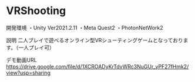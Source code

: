 # VRShooting

開発環境
・Unity Ver2021.2.11
・Meta Quest2
・PhotonNetWork2

説明
二人プレイで遊べるオンライン型VRシューティングゲームとなっております。（一人プレイ可）

デモ動画URL
https://drive.google.com/file/d/1XCROADyKrTdvWRc3NuGUr_yPF27fHmk2/view?usp=sharing
